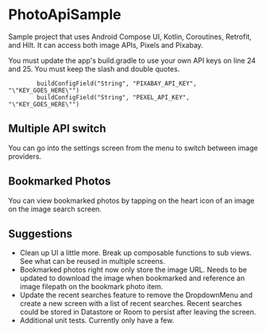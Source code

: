 # PhotoApiSample

Sample project that uses Android Compose UI, Kotlin, Coroutines, Retrofit, and Hilt. It can access both image APIs, Pixels and Pixabay.

You must update the app's build.gradle to use your own API keys on line 24 and 25. You must keep the slash and double quotes.

```
        buildConfigField("String", "PIXABAY_API_KEY", "\"KEY_GOES_HERE\"")
        buildConfigField("String", "PEXEL_API_KEY", "\"KEY_GOES_HERE\"")
```

## Multiple API switch
You can go into the settings screen from the menu to switch between image providers.

## Bookmarked Photos
You can view bookmarked photos by tapping on the heart icon of an image on the image search screen.


## Suggestions
- Clean up UI a little more. Break up composable functions to sub views. See what can be reused in multiple screens.
- Bookmarked photos right now only store the image URL. Needs to be updated to download the image when bookmarked and reference an image filepath on the bookmark photo item.
- Update the recent searches feature to remove the DropdownMenu and create a new screen with a list of recent searches. Recent searches could be stored in Datastore or Room to persist after leaving the screen.
- Additional unit tests. Currently only have a few. 